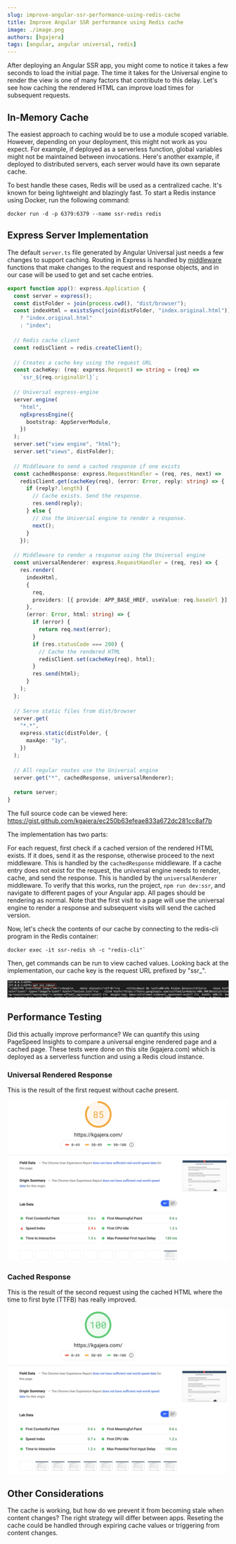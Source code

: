 ```yaml
---
slug: improve-angular-ssr-performance-using-redis-cache
title: Improve Angular SSR performance using Redis cache
image: ./image.png
authors: [kgajera]
tags: [angular, angular universal, redis]
---
```


After deploying an Angular SSR app, you might come to notice it takes a few seconds to load the initial page. The time it takes for the Universal engine to render the view is one of many factors that contribute to this delay. Let's see how caching the rendered HTML can improve load times for subsequent requests.

<!--truncate-->

## In-Memory Cache

The easiest approach to caching would be to use a module scoped variable. However, depending on your deployment, this might not work as you expect. For example, if deployed as a serverless function, global variables might not be maintained between invocations. Here's another example, if deployed to distributed servers, each server would have its own separate cache.

To best handle these cases, Redis will be used as a centralized cache. It's known for being lightweight and blazingly fast. To start a Redis instance using Docker, run the following command:

```shell
docker run -d -p 6379:6379 --name ssr-redis redis
```

## Express Server Implementation

The default `server.ts` file generated by Angular Universal just needs a few changes to support caching. Routing in Express is handled by [middleware](https://expressjs.com/en/guide/using-middleware.html#middleware.router) functions that make changes to the request and response objects, and in our case will be used to get and set cache entries.

```ts title="server.ts"
export function app(): express.Application {
  const server = express();
  const distFolder = join(process.cwd(), "dist/browser");
  const indexHtml = existsSync(join(distFolder, "index.original.html"))
    ? "index.original.html"
    : "index";

  // Redis cache client
  const redisClient = redis.createClient();

  // Creates a cache key using the request URL
  const cacheKey: (req: express.Request) => string = (req) =>
    `ssr_${req.originalUrl}`;

  // Universal express-engine
  server.engine(
    "html",
    ngExpressEngine({
      bootstrap: AppServerModule,
    })
  );
  server.set("view engine", "html");
  server.set("views", distFolder);

  // Middleware to send a cached response if one exists
  const cachedResponse: express.RequestHandler = (req, res, next) =>
    redisClient.get(cacheKey(req), (error: Error, reply: string) => {
      if (reply?.length) {
        // Cache exists. Send the response.
        res.send(reply);
      } else {
        // Use the Universal engine to render a response.
        next();
      }
    });

  // Middleware to render a response using the Universal engine
  const universalRenderer: express.RequestHandler = (req, res) => {
    res.render(
      indexHtml,
      {
        req,
        providers: [{ provide: APP_BASE_HREF, useValue: req.baseUrl }],
      },
      (error: Error, html: string) => {
        if (error) {
          return req.next(error);
        }
        if (res.statusCode === 200) {
          // Cache the rendered HTML
          redisClient.set(cacheKey(req), html);
        }
        res.send(html);
      }
    );
  };

  // Serve static files from dist/browser
  server.get(
    "*.*",
    express.static(distFolder, {
      maxAge: "1y",
    })
  );

  // All regular routes use the Universal engine
  server.get("*", cachedResponse, universalRenderer);

  return server;
}
```

The full source code can be viewed here: https://gist.github.com/kgajera/ec250b63efeae833a672dc281cc8af7b

The implementation has two parts:

For each request, first check if a cached version of the rendered HTML exists. If it does, send it as the response, otherwise proceed to the next middleware. This is handled by the `cachedResponse` middleware.
If a cache entry does not exist for the request, the universal engine needs to render, cache, and send the response. This is handled by the `universalRenderer` middleware.
To verify that this works, run the project, `npm run dev:ssr`, and navigate to different pages of your Angular app. All pages should be rendering as normal. Note that the first visit to a page will use the universal engine to render a response and subsequent visits will send the cached version.

Now, let's check the contents of our cache by connecting to the redis-cli program in the Redis container:

```shell
docker exec -it ssr-redis sh -c "redis-cli"`
```

Then, get commands can be run to view cached values. Looking back at the implementation, our cache key is the request URL prefixed by "ssr\_".

![Docker Redis](./redis-cli.png)

## Performance Testing

Did this actually improve performance? We can quantify this using PageSpeed Insights to compare a universal engine rendered page and a cached page. These tests were done on this site (kgajera.com) which is deployed as a serverless function and using a Redis cloud instance.

### Universal Rendered Response

This is the result of the first request without cache present.

![PageSpeed Insights Before](./pagespeed-insights-before.png)

### Cached Response

This is the result of the second request using the cached HTML where the time to first byte (TTFB) has really improved.

![PageSpeed Insights After](./pagespeed-insights-after.png)

## Other Considerations

The cache is working, but how do we prevent it from becoming stale when content changes? The right strategy will differ between apps. Reseting the cache could be handled through expiring cache values or triggering from content changes.
